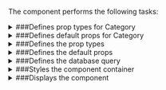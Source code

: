 The component performs the following tasks:

<details>
	<summary>###Defines prop types for Category

</summary>
</details>

<details>
	<summary>###Defines default props for Category

</summary>
</details>

<details>
	<summary>###Defines the prop types

</summary>
</details>

<details>
	<summary>###Defines the default props

</summary>
</details>

<details>
	<summary>###Defines the database query

</summary>
</details>

<details>
	<summary>###Styles the component container

</summary>
</details>

<details>
	<summary>###Displays the component

</summary>
</details>

